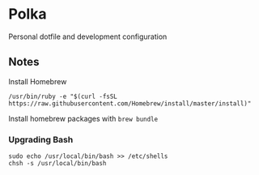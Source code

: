 # Polka

Personal dotfile and development configuration

## Notes

Install Homebrew

```
/usr/bin/ruby -e "$(curl -fsSL https://raw.githubusercontent.com/Homebrew/install/master/install)"
```

Install homebrew packages with `brew bundle`

### Upgrading Bash

```
sudo echo /usr/local/bin/bash >> /etc/shells
chsh -s /usr/local/bin/bash
```
